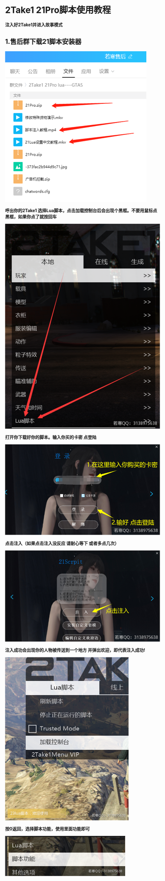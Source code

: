 # 2Take1 21Pro脚本使用教程

**注入好2Take1并进入故事模式**

## **1.售后群下载21脚本安装器**

![](<../../../../.gitbook/assets/image (19) (1) (1) (1) (1).png>)

**呼出你的2Take1 选择Lua脚本，点击加载控制台后会出现个黑框。不要用鼠标点黑框，如果你点了就按回车**

![](<../../../../.gitbook/assets/image (7) (1).png>)

**打开你下载好你的脚本。输入你买的卡密 点登陆**

![](<../../../../.gitbook/assets/image (33) (1) (1).png>)

**点击注入（如果点击注入没反应 请耐心等下 或者多点几次）**

![](<../../../../.gitbook/assets/image (9) (1) (1).png>)

**注入成功会出现你的人物被传送到一个地方 并弹出欢迎，即代表注入成功!**

![](<../../../../.gitbook/assets/image (26) (1) (1) (1).png>)

**按0返回，选择脚本功能，使用里面功能即可**

![](<../../../../.gitbook/assets/image (46) (1) (1).png>)
